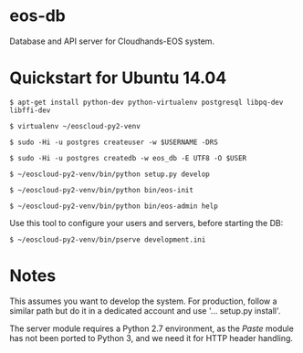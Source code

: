 # eos-db
Database and API server for Cloudhands-EOS system.

# Quickstart for Ubuntu 14.04


 ```$ apt-get install python-dev python-virtualenv postgresql libpq-dev libffi-dev```

 ```$ virtualenv ~/eoscloud-py2-venv```

 ```$ sudo -Hi -u postgres createuser -w $USERNAME -DRS```

 ```$ sudo -Hi -u postgres createdb -w eos_db -E UTF8 -O $USER```

 ```$ ~/eoscloud-py2-venv/bin/python setup.py develop```

 ```$ ~/eoscloud-py2-venv/bin/python bin/eos-init```

 ```$ ~/eoscloud-py2-venv/bin/python bin/eos-admin help```

Use this tool to configure your users and servers, before starting the DB:

 ```$ ~/eoscloud-py2-venv/bin/pserve development.ini```
 
# Notes

This assumes you want to develop the system.  For production, follow a
similar path but do it in a dedicated account and use '... setup.py install'.

The server module requires a Python 2.7 environment, as the *Paste* module has not been ported to Python 3, and we need it for HTTP header handling.

